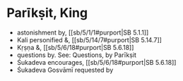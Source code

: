 # Parīkṣit, King

* astonishment by, [[sb/5/1/1#purport|SB 5.1.1]]
* Kali personified &, [[sb/5/14/7#purport|SB 5.14.7]]
* Kṛṣṇa &, [[sb/5/6/18#purport|SB 5.6.18]]
* questions by. See: Questions, by Parīkṣit 
* Śukadeva encourages, [[sb/5/6/18#purport|SB 5.6.18]]
* Śukadeva Gosvāmī requested by 
